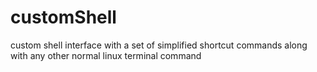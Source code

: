 # customShell
custom shell interface with a set of simplified shortcut commands along with any other normal linux terminal command  
